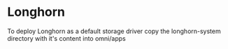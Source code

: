 # Longhorn

To deploy Longhorn as a default storage driver copy the longhorn-system directory with it's content into omni/apps